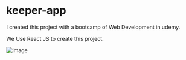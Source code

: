 # keeper-app

I created this project with a bootcamp of Web Development in udemy.

We Use React JS to create this project.

![image](https://user-images.githubusercontent.com/68615053/157669616-3aa736d8-8058-46c6-ac70-b28e11e6e126.png)
